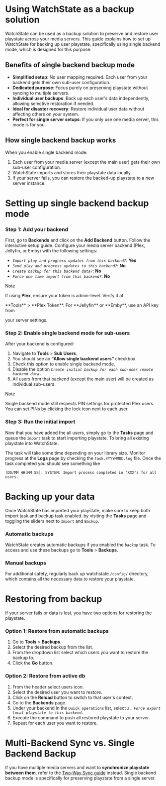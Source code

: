 # Using WatchState as a backup solution

WatchState can be used as a backup solution to preserve and restore user playstate across your media servers. This
guide explains how to set up WatchState for backing up user playstate, specifically using single backend mode, which is
designed for this purpose.

## Benefits of single backend backup mode

- **Simplified setup**: No user mapping required. Each user from your backend gets their own sub-user configuration.
- **Dedicated purpose**: Focus purely on preserving playstate without syncing to multiple servers.
- **Individual user backups**: Back up each user's data independently, allowing selective restoration if needed.
- **Ideal for disaster recovery**: Restore individual user data without affecting others on your system.
- **Perfect for single server setups**: If you only use one media server, this mode is for you.

## How single backend backup works

When you enable single backend mode:

1. Each user from your media server (except the main user) gets their own sub-user configuration.
2. WatchState imports and stores their playstate data locally.
3. If your server fails, you can restore the backed-up playstate to a new server instance.

# Setting up single backend backup mode

### Step 1: Add your backend

First, go to <!--i:fa-server--> **Backends** and click on the <!--i:fa-plus--> **Add Backend** button. Follow the
interactive setup guide. Configure your media server backend (Plex, Jellyfin, or Emby) with the following settings:

- *`Import play and progress updates from this backend?`*: **Yes**
- *`Send play and progress updates to this backend?`*: **No**
- *`Create backup for this backend data?`*: **No**
- *`Force one time import from this backend?`*: **No**

> [!NOTE]
> If using **Plex**, ensure your token is admin-level. Verify it at
> <!--i:fa-tools--> **Tools** > <!--i:fa-key--> **Plex Token**. For **Jellyfin** or **Emby**, use an API key from
> your server settings.

### Step 2: Enable single backend mode for sub-users

After your backend is configured:

1. Navigate to <!--i:fa-tools--> **Tools** > <!--i:fa-users--> **Sub Users**.
2. You should see an **"Allow single backend users"** checkbox.
3. Check this option to enable single backend mode.
4. Disable the option *`Create initial backup for each sub-user remote backend data.`*
5. All users from that backend (except the main user) will be created as individual sub-users.

> [!NOTE]
> Single backend mode still respects PIN settings for protected Plex users. You can set PINs by clicking the lock icon
> next to each user.

### Step 3: Run the initial import

Now that you have added the all users, simply go to the <!--i:fa-tasks--> **Tasks** page and queue the `Import` task to
start importing playstate. To bring all existing playstate into WatchState.

The task will take some time depending on your library size. Monitor progress at the <!--i:fa-globe--> **Logs** page by
checking the `task.YYYYMMDD.log` file. Once the task completed you should see something like

```
[DD/MM HH:MM:SS]: SYSTEM: Import process completed in 'XXX's for all users.
```

# Backing up your data

Once WatchState has imported your playstate, make sure to keep both import task and backup task enabled. by visiting
the <!--i:fa-tasks--> **Tasks** page and toggling the sliders next to `Import` and `Backup`.

### Automatic backups

WatchState creates automatic backups if you enabled the *`backup`* task. To access and use these backups go
to <!--i:fa-tools--> **Tools** > <!--i:fa-sd-card--> **Backups**.

### Manual backups

For additional safety, regularly back up watchstate `/config/` directory, which contains all the necessary data to
restore your playstate.

# Restoring from backup

If your server fails or data is lost, you have two options for restoring the playstate.

### Option 1: Restore from automatic backups

1. Go to <!--i:fa-tools--> **Tools** > <!--i:fa-sd-card--> **Backups**.
2. Select the desired backup from the list.
3. From the dropdown list select which users you want to restore the backup to.
4. Click the **Go** button.

### Option 2: Restore from active db

1. From the header select <!--i:fa-users--> users icon.
2. Select the desired user you want to restore.
3. Click on the **Reload** button to switch to that user's context.
4. Go to the <!--i:fa-server--> **Backends** page.
5. Under your backend in the `Quick operations` list, select *`3. Force export local playstate to this backend.`*
6. Execute the command to push all restored playstate to your server.
7. Repeat for each user you want to restore.

# Multi-Backend Sync vs. Single Backend Backup

If you have multiple media servers and want to **synchronize playstate between them**, refer to the
[Two-Way Sync guide](/guides/two-way-sync.md) instead. Single backend backup mode is specifically for preserving
playstate from a single server.
